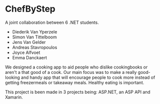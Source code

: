 # ChefByStep

A joint collaboration between 6 .NET students.

- Diederik Van Yperzele
- Simon Van Tittelboom
- Jens Van Gelder
- Andreas Stavropoulos
- Joyce Alfvoet
- Emma Danckaert

We designed a cooking app to aid people who dislike cookingbooks or aren't a that good of a cook.
Our main focus was to make a really good-looking and handy app that will encourage people to cook more instead of getting freezermeals or takeaway meals.
Healthy eating is important.

This project is been made in 3 projects being: ASP.NET, an ASP API and Xamarin.
